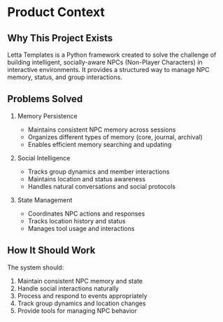 # Product Context

## Why This Project Exists
Letta Templates is a Python framework created to solve the challenge of building intelligent, socially-aware NPCs (Non-Player Characters) in interactive environments. It provides a structured way to manage NPC memory, status, and group interactions.

## Problems Solved
1. Memory Persistence
   - Maintains consistent NPC memory across sessions
   - Organizes different types of memory (core, journal, archival)
   - Enables efficient memory searching and updating

2. Social Intelligence
   - Tracks group dynamics and member interactions
   - Maintains location and status awareness
   - Handles natural conversations and social protocols

3. State Management
   - Coordinates NPC actions and responses
   - Tracks location history and status
   - Manages tool usage and interactions

## How It Should Work
The system should:
1. Maintain consistent NPC memory and state
2. Handle social interactions naturally
3. Process and respond to events appropriately
4. Track group dynamics and location changes
5. Provide tools for managing NPC behavior 